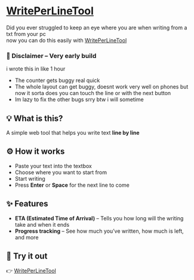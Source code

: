 # [WritePerLineTool](https://hg-erik.github.io/WritePerLineTool/)

Did you ever struggled to keep an eye where you are when writing from a txt from your pc  
now you can do this easily with [WritePerLineTool](https://hg-erik.github.io/WritePerLineTool/)


### 🔴 Disclaimer – Very early build  
i wrote this in like 1 hour    
- The counter gets buggy real quick
- The whole layout can get buggy, doesnt work very well on phones but now it sorta does
  you can touch the line or with the next button  
- Im lazy to fix the other bugs srry btw i will sometime   

## 💡 What is this?

A simple web tool that helps you write text **line by line**

## ⚙️ How it works

- Paste your text into the textbox  
- Choose where you want to start from
- Start writing
- Press **Enter** or **Space** for the next line to come

## ✨ Features

- **ETA (Estimated Time of Arrival)** – Tells you how long will the writing take and when it ends  
- **Progress tracking** – See how much you’ve written, how much is left, and more   

## 🔗 Try it out

👉 [WritePerLineTool](https://hg-erik.github.io/WritePerLineTool/)

